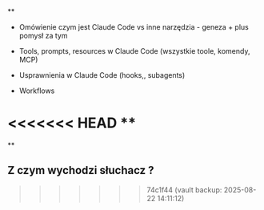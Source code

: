 **

- Omówienie czym jest Claude Code vs inne narzędzia - geneza + plus pomysł za tym
    
- Tools, prompts, resources w Claude Code (wszystkie toole, komendy, MCP)
    
- Usprawnienia w Claude Code (hooks,, subagents)
    
- Workflows
    

<<<<<<< HEAD
**
=======
**

## Z czym wychodzi słuchacz ?


>>>>>>> 74c1f44 (vault backup: 2025-08-22 14:11:12)
